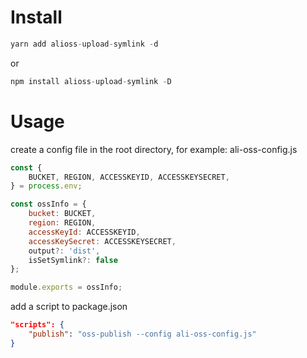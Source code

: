 # Install
```js
yarn add alioss-upload-symlink -d
```
or
```js
npm install alioss-upload-symlink -D
```

# Usage
create a config file in the root directory, for example: ali-oss-config.js
```javascript
const {
    BUCKET, REGION, ACCESSKEYID, ACCESSKEYSECRET,
} = process.env;

const ossInfo = {
    bucket: BUCKET,
    region: REGION,
    accessKeyId: ACCESSKEYID,
    accessKeySecret: ACCESSKEYSECRET,
    output?: 'dist',
    isSetSymlink?: false
};

module.exports = ossInfo;

```
add a script to package.json
```json
"scripts": {
    "publish": "oss-publish --config ali-oss-config.js"
}
```
